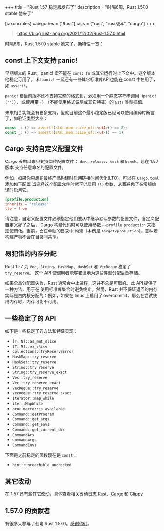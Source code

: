 +++
title = "Rust 1.57 稳定版发布了"
description = "时隔6周，Rust 1.57.0 stable 她来了"

[taxonomies]
categories = ["Rust"]
tags = ["rust", "rust版本", "cargo"]
+++

> https://blog.rust-lang.org/2021/12/02/Rust-1.57.0.html

时隔6周，Rust 1.57.0 stable 她来了，新特性一览：

## const 上下文支持 panic!

早期版本的 Rust，panic! 宏不能在 `const fn` 或其它运行时上下文中。这个版本他稳定可用了。
和 `panic!` 一起还有一些其它标准库API也能在 const 中使用了，如 `assert!`。

`panic!` 宏当前版本还不支持完整的格式化，必须用一个静态字符串调用（`panic!("")`），
或使用带 `{}` （不能使用格式说明或其它特征）的 `&str` 类型插值。

未来相关功能会有更多支持，但就目前这个最小稳定版已经可以使用编译时断言了，如验证类型大小：

```rust
const _: () => assert!(std::mem::size_of::<u64>() == 8);
const _: () => assert!(std::mem::size_of::<u8>() == 1);
```

## Cargo 支持自定义配置文件

Cargo 长期以来只支持四种配置文件： `dev`、`release`、`test` 和 `bench`。现在 1.57 版本
支持任意命名的配置文件。

例如，如果你只想在最终产品构建时启用链接时间优化(LTO)，可以在 `Cargo.toml` 添加如下配置
当选择这个配置文件时就可以启用 `lto` 参数，从而避免了在常规编译时启用它。

```toml
[profile.production]
inherits = "release"
lto = true
```

请注意，自定义配置文件必须指定他们要从中继承默认参数的配置文件。自定义配置定义好了之后，
Cargo 构建代码时可以使用参数 `--profile production` 来指定使用他。当前，会在单独的目录中
构建（本例是 `target/production`），意味着构建产物不会在目录间共享。

## 易犯错的内存分配

Rust 1.57 为 `Vec`、`String`、`HashMap`、`HashSet` 和 `VecDeque` 稳定了 `try_reserve`。
这个 API 使调用者能够错误地为这些类型分配后备存储。

如果全局分配器失败，Rust 通常会中止进程，这并不总是可取的。此 API 提供了一种方法，用于在
使用标准库集合时避免终止。然而，Rust 并不保证返回的内存实际是由内核分配的：例如，如果在 linux
 上启用了 overcommit，那么在尝试使用内存时，内存可能不可用。

## 一些稳定了的 API

如下是一些稳定了的方法和特征实现：

* `[T; N]::as_mut_slice`
* `[T; N]::as_slice`
* `collections::TryReserveError`
* `HashMap::try_reserve`
* `HashSet::try_reserve`
* `String::try_reserve`
* `String::try_reserve_exact`
* `Vec::try_reserve`
* `Vec::try_reserve_exact`
* `VecDeque::try_reserve`
* `VecDeque::try_reserve_exact`
* `Iterator::map_while`
* `iter::MapWhile`
* `proc_macro::is_available`
* `Command::getProgram`
* `Command::get_args`
* `Command::get_envs`
* `Command::get_current_dir`
* `CommandArs`
* `CommandArgs`
* `CommandEnvs`

下面是之前稳定的函数现在是 `const`：

* `hint::unreachable_unchecked`

## 其它改动

在 1.57 还有些其它改动，具体查看相关改动日志 [Rust](https://github.com/rust-lang/rust/blob/master/RELEASES.md#version-1570-2021-12-02)、[Cargo](https://github.com/rust-lang/cargo/blob/master/CHANGELOG.md#cargo-157-2021-12-02) 和 [Clippy](https://github.com/rust-lang/rust-clippy/blob/master/CHANGELOG.md#rust-157)

## 1.57.0 的贡献者

有很多人参与了创建 Rust 1.57.0。[感谢你们](https://thanks.rust-lang.org/rust/1.57.0/)。
